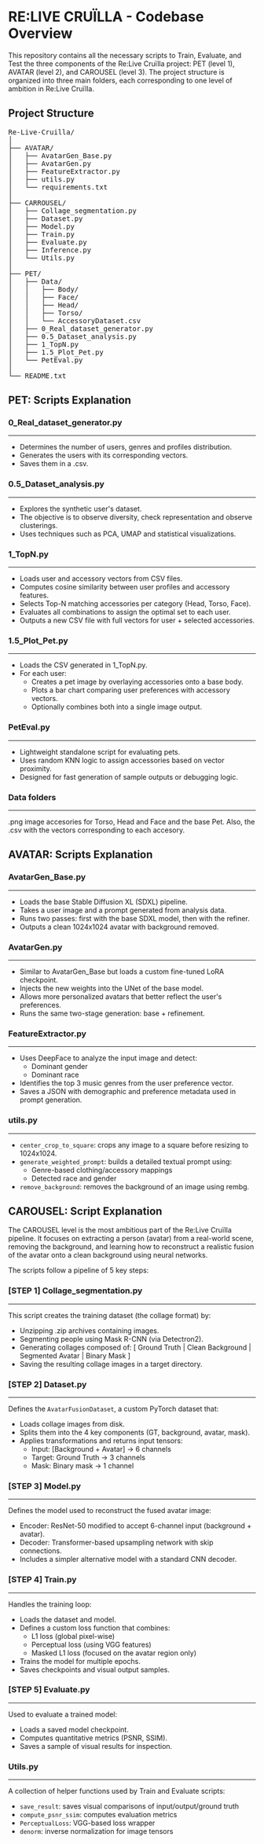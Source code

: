 # RE:LIVE CRUÏLLA - Codebase Overview

This repository contains all the necessary scripts to Train, Evaluate, and Test the three components 
of the Re:Live Cruïlla project: PET (level 1), AVATAR (level 2), and CAROUSEL (level 3). The project 
structure is organized into three main folders, each corresponding to one level of ambition in 
Re:Live Cruïlla.

## Project Structure
<pre>
Re-Live-Cruilla/  
│  
├── AVATAR/                    
│   ├── AvatarGen_Base.py       
│   ├── AvatarGen.py          
│   ├── FeatureExtractor.py     
│   ├── utils.py              
│   └── requirements.txt      
│  
├── CARROUSEL/                  
│   ├── Collage_segmentation.py  
│   ├── Dataset.py  
│   ├── Model.py  
│   ├── Train.py  
│   ├── Evaluate.py  
│   ├── Inference.py  
│   └── Utils.py  
│  
├── PET/                        
│   ├── Data/  
│   │   ├── Body/  
│   │   ├── Face/  
│   │   ├── Head/  
│   │   ├── Torso/  
│   │   └── AccessoryDataset.csv  
│   ├── 0_Real_dataset_generator.py     
│   ├── 0.5_Dataset_analysis.py     
│   ├── 1_TopN.py            
│   ├── 1.5_Plot_Pet.py                    
│   └── PetEval.py            
│  
└── README.txt  
</pre>

## PET: Scripts Explanation

### 0_Real_dataset_generator.py  
-------
- Determines the number of users, genres and profiles distribution.
- Generates the users with its corresponding vectors.
- Saves them in a .csv.

### 0.5_Dataset_analysis.py  
-------
- Explores the synthetic user's dataset.
- The objective is to observe diversity, check representation and observe clusterings.
- Uses techniques such as PCA, UMAP and statistical visualizations. 


### 1_TopN.py
---------
- Loads user and accessory vectors from CSV files.
- Computes cosine similarity between user profiles and accessory features.
- Selects Top-N matching accessories per category (Head, Torso, Face).
- Evaluates all combinations to assign the optimal set to each user.
- Outputs a new CSV file with full vectors for user + selected accessories.

### 1.5_Plot_Pet.py
---------------
- Loads the CSV generated in 1_TopN.py.
- For each user:
    - Creates a pet image by overlaying accessories onto a base body.
    - Plots a bar chart comparing user preferences with accessory vectors.
    - Optionally combines both into a single image output.

### PetEval.py
----------
- Lightweight standalone script for evaluating pets.
- Uses random KNN logic to assign accessories based on vector proximity.
- Designed for fast generation of sample outputs or debugging logic.

### Data folders
----------
.png image accesories for Torso, Head and Face and the base Pet. Also, the .csv with 
the vectors corresponding to each accesory.

## AVATAR: Scripts Explanation

### AvatarGen_Base.py
-----------------
- Loads the base Stable Diffusion XL (SDXL) pipeline.
- Takes a user image and a prompt generated from analysis data.
- Runs two passes: first with the base SDXL model, then with the refiner.
- Outputs a clean 1024x1024 avatar with background removed.

### AvatarGen.py
------------
- Similar to AvatarGen_Base but loads a custom fine-tuned LoRA checkpoint.
- Injects the new weights into the UNet of the base model.
- Allows more personalized avatars that better reflect the user's preferences.
- Runs the same two-stage generation: base + refinement.

### FeatureExtractor.py
-------------------
- Uses DeepFace to analyze the input image and detect:
    - Dominant gender
    - Dominant race
- Identifies the top 3 music genres from the user preference vector.
- Saves a JSON with demographic and preference metadata used in prompt generation.

### utils.py
--------
- `center_crop_to_square`: crops any image to a square before resizing to 1024x1024.
- `generate_weighted_prompt`: builds a detailed textual prompt using:
    - Genre-based clothing/accessory mappings
    - Detected race and gender
- `remove_background`: removes the background of an image using rembg.

## CAROUSEL: Script Explanation

The CAROUSEL level is the most ambitious part of the Re:Live Cruïlla pipeline. It focuses on extracting
a person (avatar) from a real-world scene, removing the background, and learning how to reconstruct
a realistic fusion of the avatar onto a clean background using neural networks.

The scripts follow a pipeline of 5 key steps:

### [STEP 1] Collage_segmentation.py
---------------------------------
This script creates the training dataset (the collage format) by:
- Unzipping .zip archives containing images.
- Segmenting people using Mask R-CNN (via Detectron2).
- Generating collages composed of:
    [ Ground Truth | Clean Background | Segmented Avatar | Binary Mask ]
- Saving the resulting collage images in a target directory.

### [STEP 2] Dataset.py
-------------------
Defines the `AvatarFusionDataset`, a custom PyTorch dataset that:
- Loads collage images from disk.
- Splits them into the 4 key components (GT, background, avatar, mask).
- Applies transformations and returns input tensors:
    - Input: [Background + Avatar] → 6 channels
    - Target: Ground Truth → 3 channels
    - Mask: Binary mask → 1 channel

### [STEP 3] Model.py
-----------------
Defines the model used to reconstruct the fused avatar image:
- Encoder: ResNet-50 modified to accept 6-channel input (background + avatar).
- Decoder: Transformer-based upsampling network with skip connections.
- Includes a simpler alternative model with a standard CNN decoder.

### [STEP 4] Train.py
-----------------
Handles the training loop:
- Loads the dataset and model.
- Defines a custom loss function that combines:
    - L1 loss (global pixel-wise)
    - Perceptual loss (using VGG features)
    - Masked L1 loss (focused on the avatar region only)
- Trains the model for multiple epochs.
- Saves checkpoints and visual output samples.

### [STEP 5] Evaluate.py
--------------------
Used to evaluate a trained model:
- Loads a saved model checkpoint.
- Computes quantitative metrics (PSNR, SSIM).
- Saves a sample of visual results for inspection.

### Utils.py
--------
A collection of helper functions used by Train and Evaluate scripts:
- `save_result`: saves visual comparisons of input/output/ground truth
- `compute_psnr_ssim`: computes evaluation metrics
- `PerceptualLoss`: VGG-based loss wrapper
- `denorm`: inverse normalization for image tensors


